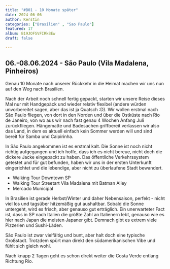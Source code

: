 ```yaml
---
title: "#B01 - 10 Monate später"
date: 2024-06-06
author: Kerstin
categories: ["Brasilien" , "Sao Paulo"]
featured: 17
album: B19JOFSVFIRkBEw
draft: false

---
```


## 06.-08.06.2024 - São Paulo (Vila Madalena, Pinheiros)

Genau 10 Monate nach unserer Rückkehr in die Heimat machen wir uns nun auf den Weg nach Brasilien. 

Nach der Arbeit noch schnell fertig gepackt, starten wir unsere Reise dieses Mal nur mit Handgepäck und wieder relativ flexibel (andere würden unvorbereitet sagen, aber das ist ja Quatsch :D). Wir wollen erstmal nach São Paulo fliegen, von dort in den Norden und über die Ostküste nach Rio de Janeiro, von wo aus wir nach fast genau 4 Wochen Anfang Juli zurückfliegen. Hängematte und Badesachen griffbereit verlassen wir also das Land, in dem es aktuell einfach kein Sommer werden will und sind bereit für Samba und Caipirinha.

In São Paulo angekommen ist es erstmal kalt. Die Sonne ist noch nicht richtig aufgegangen und ich hoffe, dass ich es nicht bereue, nicht doch die dickere Jacke eingepackt zu haben.  Das öffentliche Verkehrssystem getestet und für gut befunden, haben wir uns in der ersten Unterkunft eingerichtet und die lebendige, aber nicht zu überlaufene Stadt bewandert. 

- Walking Tour Downtown SP
- Walking Tour Streetart Vila Madalena mit Batman Alley
- Mercado Municipal 

In Brasilien ist gerade Herbst/Winter und daher Nebensaison, perfekt - nicht viel los und tagsüber hitzemäßig gut aushaltbar. Sobald die Sonne untergeht, wird es frisch, aber genauso gut erträglich. Ein unerwarteter Fact ist, dass in SP nach Italien die größte Zahl an Italienern lebt, genauso wie es hier nach Japan die meisten Japaner gibt. Demnach gibt es extrem viele Pizzerien und Sushi-Läden. 

São Paulo ist zwar vielfältig und bunt, aber halt doch eine typische Großstadt. Trotzdem spürt man direkt den südamerikanischen Vibe und fühlt sich gleich wohl. 

Nach knapp 2 Tagen geht es schon direkt weiter die Costa Verde entlang Richtung Rio.